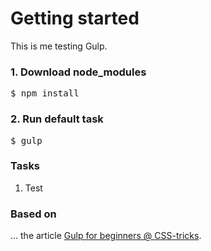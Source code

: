 # Getting started

This is me testing Gulp.

<h3>1. Download node_modules</h3>
<pre>$ npm install</pre>

<h3>2. Run default task</h3>
<pre>$ gulp</pre>


<h3>Tasks</h3>
	<ol>
		<li>Test</li>
	</ol>



<h3>Based on</h3>
... the article <a href="https://css-tricks.com/gulp-for-beginners/">Gulp for beginners @ CSS-tricks</a>.